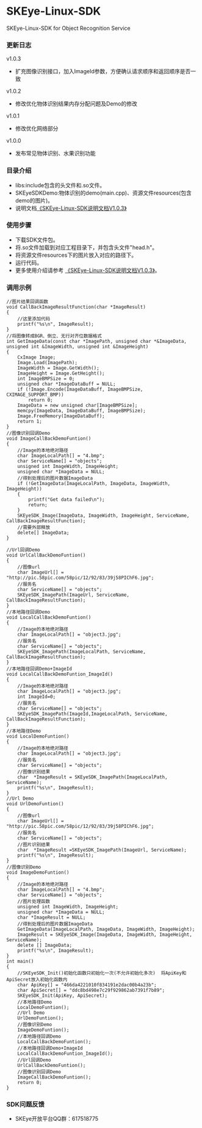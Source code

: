 # SKEye-Linux-SDK
SKEye-Linux-SDK for Object Recognition Service 
###  更新日志
v1.0.3
- 扩充图像识别接口，加入ImageId参数，方便确认请求顺序和返回顺序是否一致

v1.0.2
- 修改优化物体识别结果内存分配问题及Demo的修改

v1.0.1
- 修改优化网络部分

v1.0.0
- 发布常见物体识别、水果识别功能
###  目录介绍
- libs:include包含的头文件和.so文件。
- SKEyeSDKDemo:物体识别的demo(main.cpp)、资源文件resources(包含demo的图片)。
- 说明文档[《SKEye-Linux-SDK说明文档V1.0.3》](https://github.com/interjoy/SKEye-Linux-SDK/blob/master/SKEye-Linux-SDK%E8%AF%B4%E6%98%8E%E6%96%87%E6%A1%A3V1.0.3.pdf)
###  使用步骤
- 下载SDK文件包。
- 将.so文件加载到对应工程目录下，并包含头文件"head.h"。
- 将资源文件resources下的图片放入对应的路径下。
- 运行代码。
- 更多使用介绍请参考 [《SKEye-Linux-SDK说明文档V1.0.3》](https://github.com/interjoy/SKEye-Linux-SDK/blob/master/SKEye-Linux-SDK%E8%AF%B4%E6%98%8E%E6%96%87%E6%A1%A3V1.0.3.pdf)。
###  调用示例
```
//图片结果回调函数
void CallBackImageResultFunction(char *ImageResult)
{
	//这里添加代码
	printf("%s\n", ImageResult);
}
//将图像转成BGR、倒立、无行对齐位数据格式
int GetImageData(const char *ImagePath, unsigned char *&ImageData, unsigned int &ImageWidth, unsigned int &ImageHeight)
{
	CxImage Image;
	Image.Load(ImagePath);
	ImageWidth = Image.GetWidth();
	ImageHeight = Image.GetHeight();
	int ImageBMPSize = 0;
	unsigned char *ImageDataBuff = NULL;
	if (!Image.Encode(ImageDataBuff, ImageBMPSize, CXIMAGE_SUPPORT_BMP))
		return 0;
	ImageData = new unsigned char[ImageBMPSize];
	memcpy(ImageData, ImageDataBuff, ImageBMPSize);
	Image.FreeMemory(ImageDataBuff);
	return 1;
}
//图像识别回调Demo
void ImageCallBackDemoFuntion()
{
	//Image的本地绝对路径
	char ImageLocalPath[] = "4.bmp";
	char ServiceName[] = "objects";
	unsigned int ImageWidth, ImageHeight;
	unsigned char *ImageData = NULL;
	//得到处理后的图片数据ImageData
	if (!GetImageData(ImageLocalPath, ImageData, ImageWidth, ImageHeight))
	{
		printf("Get data failed\n");
		return;
	}
	SKEyeSDK_Image(ImageData, ImageWidth, ImageHeight, ServiceName, CallBackImageResultFunction);
	//需要外部释放
	delete[] ImageData;
}

//Url回调Demo
void UrlCallBackDemoFuntion()
{
	//图像url
	char ImageUrl[] = "http://pic.58pic.com/58pic/12/92/83/39j58PIChF6.jpg";
	//服务名
	char ServiceName[] = "objects";
	SKEyeSDK_ImagePath(ImageUrl, ServiceName, CallBackImageResultFunction);
}
//本地路径回调Demo
void LocalCallBackDemoFuntion()
{
	//Image的本地绝对路径
	char ImageLocalPath[] = "object3.jpg";
	//服务名
	char ServiceName[] = "objects";
	SKEyeSDK_ImagePath(ImageLocalPath, ServiceName, CallBackImageResultFunction);
}
//本地路径回调Demo+ImageId
void LocalCallBackDemoFuntion_ImageId()
{
    //Image的本地绝对路径
	char ImageLocalPath[] = "object3.jpg";
	int ImageId=0;
	//服务名
	char ServiceName[] = "objects";
	SKEyeSDK_ImagePath(ImageId,ImageLocalPath, ServiceName, CallBackImageResultFunction);
}
//本地路径Demo
void LocalDemoFuntion()
{
	//Image的本地绝对路径
	char ImageLocalPath[] = "object3.jpg";
	//服务名
	char ServiceName[] = "objects";
	//图像识别结果
	char  *ImageResult = SKEyeSDK_ImagePath(ImageLocalPath, ServiceName);
	printf("%s\n", ImageResult);
}
//Url Demo
void UrlDemoFuntion()
{
	//图像url
	char ImageUrl[] = "http://pic.58pic.com/58pic/12/92/83/39j58PIChF6.jpg";
	//服务名
	char ServiceName[] = "objects";
	//图片识别结果
	char  *ImageResult =SKEyeSDK_ImagePath(ImageUrl, ServiceName);
	printf("%s\n", ImageResult);
}
//图像识别Demo
void ImageDemoFuntion()
{
	//Image的本地绝对路径
	char ImageLocalPath[] = "4.bmp";
	char ServiceName[] = "objects";
	//图片处理函数
	unsigned int ImageWidth, ImageHeight;
	unsigned char *ImageData = NULL;
	char *ImageResult = NULL;
	//得到处理后的图片数据ImageData
	GetImageData(ImageLocalPath, ImageData, ImageWidth, ImageHeight);
	ImageResult = SKEyeSDK_Image(ImageData, ImageWidth, ImageHeight, ServiceName);
	delete [] ImageData;
	printf("%s\n", ImageResult);
}
int main()
{
	//SKEyeSDK_Init()初始化函数只初始化一次(不允许初始化多次)  将ApiKey和ApiSecret放入初始化函数内
	char ApiKey[] = "466da4221010f834191e2dac00b4a23b";
	char ApiSecret[] = "ddc8bd498e7c29f929862ab7391f7b89";
	SKEyeSDK_Init(ApiKey, ApiSecret);
	//本地路径Demo
	LocalDemoFuntion();
	//Url Demo
	UrlDemoFuntion();
	//图像识别Demo
	ImageDemoFuntion();
	//本地路径回调Demo
	LocalCallBackDemoFuntion();
	//本地路径回调Demo+ImageId
	LocalCallBackDemoFuntion_ImageId();
	//Url回调Demo
	UrlCallBackDemoFuntion();
	//图像识别回调Demo
	ImageCallBackDemoFuntion();
	return 0;
}
```
###  SDK问题反馈
- SKEye开放平台QQ群：617518775